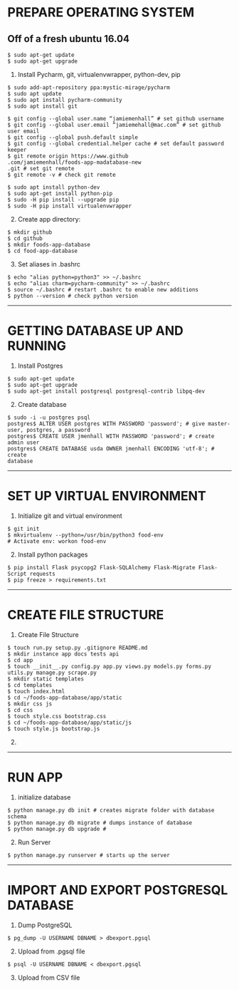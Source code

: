 # PREPARE OPERATING SYSTEM
## Off of a fresh ubuntu 16.04

```
$ sudo apt-get update
$ sudo apt-get upgrade
```

1. Install Pycharm, git, virtualenvwrapper, python-dev, pip

```
$ sudo add-apt-repository ppa:mystic-mirage/pycharm
$ sudo apt update
$ sudo apt install pycharm-community
$ sudo apt install git

$ git config --global user.name “jamiemenhall” # set github username
$ git config --global user.email “jamiemehall@mac.com” # set github user email
$ git config --global push.default simple
$ git config --global credential.helper cache # set default password keeper
$ git remote origin https://www.github
.com/jamiemenhall/foods-app-madatabase-new
.git # set git remote
$ git remote -v # check git remote

$ sudo apt install python-dev
$ sudo apt-get install python-pip
$ sudo -H pip install --upgrade pip
$ sudo -H pip install virtualenvwrapper
```

2. Create app directory:

```
$ mkdir github
$ cd github
$ mkdir foods-app-database
$ cd food-app-database
```

3. Set aliases in .bashrc

```
$ echo "alias python=python3" >> ~/.bashrc
$ echo "alias charm=pycharm-community" >> ~/.bashrc
$ source ~/.bashrc # restart .bashrc to enable new additions
$ python --version # check python version
```
----------------------------------------------------------
# GETTING DATABASE UP AND RUNNING

1. Install Postgres

```
$ sudo apt-get update
$ sudo apt-get upgrade
$ sudo apt-get install postgresql postgresql-contrib libpq-dev
```

2. Create database

```
$ sudo -i -u postgres psql
postgres$ ALTER USER postgres WITH PASSWORD 'password'; # give master-user, postgres, a password
postgres$ CREATE USER jmenhall WITH PASSWORD 'password'; # create admin user
postgres$ CREATE DATABASE usda OWNER jmenhall ENCODING 'utf-8'; # create 
database
```

-------------------------------------------------------------
# SET UP VIRTUAL ENVIRONMENT

1. Initialize git and virtual environment

```
$ git init
$ mkvirtualenv --python=/usr/bin/python3 food-env
# Activate env: workon food-env
```

2. Install python packages

```
$ pip install Flask psycopg2 Flask-SQLAlchemy Flask-Migrate Flask-Script requests
$ pip freeze > requirements.txt
```



-------------------------------------------------------------
# CREATE FILE STRUCTURE

1. Create File Structure

```
$ touch run.py setup.py .gitignore README.md
$ mkdir instance app docs tests api
$ cd app
$ touch __init__.py config.py app.py views.py models.py forms.py utils.py manage.py scrape.py
$ mkdir static templates
$ cd templates
$ touch index.html
$ cd ~/foods-app-database/app/static
$ mkdir css js
$ cd css
$ touch style.css bootstrap.css
$ cd ~/foods-app-database/app/static/js
$ touch style.js bootstrap.js
```

2. 

-------------------------------
# RUN APP

1. initialize database

```
$ python manage.py db init # creates migrate folder with database schema
$ python manage.py db migrate # dumps instance of database
$ python manage.py db upgrade # 

```
2. Run Server

```
$ python manage.py runserver # starts up the server
```
-------------------------------------------------
# IMPORT AND EXPORT POSTGRESQL DATABASE

1. Dump PostgreSQL
```
$ pg_dump -U USERNAME DBNAME > dbexport.pgsql
```

2. Upload from .pgsql file
```
$ psql -U USERNAME DBNAME < dbexport.pgsql
```

3. Upload from CSV file
